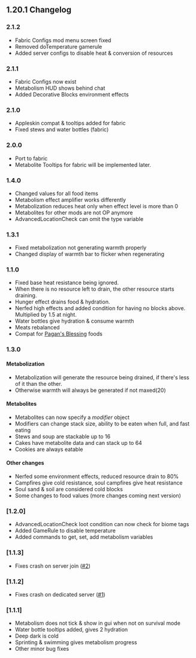 ## 1.20.1 Changelog

### 2.1.2
- Fabric Configs mod menu screen fixed
- Removed doTemperature gamerule
- Added server configs to disable heat & conversion of resources

### 2.1.1
- Fabric Configs now exist
- Metabolism HUD shows behind chat
- Added Decorative Blocks environment effects

### 2.1.0
- Appleskin compat & tooltips added for fabric
- Fixed stews and water bottles (fabric)

### 2.0.0
- Port to fabric
- Metabolite Tooltips for fabric will be implemented later.

### 1.4.0
- Changed values for all food items
- Metabolism effect amplifier works differently
- Metabolization reduces heat only when effect level is more than 0
- Metabolites for other mods are not OP anymore
- AdvancedLocationCheck can omit the type variable

### 1.3.1 
- Fixed metabolization not generating warmth properly
- Changed display of warmth bar to flicker when regenerating

### 1.1.0
- Fixed base heat resistance being ignored.  
- When there is no resource left to drain, the other resource starts draining.  
- Hunger effect drains food & hydration.  
- Nerfed high effects and added condition for having no blocks above. Multiplied by 1.5 at night.  
- Water bottles give hydration & consume warmth
- Meats rebalanced
- Compat for [Pagan's Blessing](https://www.curseforge.com/minecraft/mc-mods/pagans-blessing) foods

### 1.3.0
#### Metabolization
- Metabolization will generate the resource being drained, if there's less of it than the other.
- Otherwise warmth will always be generated if not maxed(20)
#### Metabolites
- Metabolites can now specify a *modifier* object
- Modifiers can change stack size, ability to be eaten when full, and fast eating
- Stews and soup are stackable up to 16
- Cakes have metabolite data and can stack up to 64
- Cookies are always eatable
#### Other changes
- Nerfed some environment effects, reduced resource drain to 80%
- Campfires give cold resistance, soul campfires give heat resistance
- Soul sand & soil are considered cold blocks
- Some changes to food values (more changes coming next version)

### [1.2.0]
- AdvancedLocationCheck loot condition can now check for biome tags
- Added GameRule to disable temperature
- Added commands to get, set, add metabolism variables

### [1.1.3]
- Fixes crash on server join ([#2](https://github.com/lilypuree/Metabolism/issues/2))

### [1.1.2]
- Fixes crash on dedicated server ([#1](https://github.com/lilypuree/Metabolism/issues/1))

### [1.1.1]
- Metabolism does not tick & show in gui when not on survival mode
- Water bottle tooltips added, gives 2 hydration
- Deep dark is cold
- Sprinting & swimming gives metabolism progress
- Other minor bug fixes






